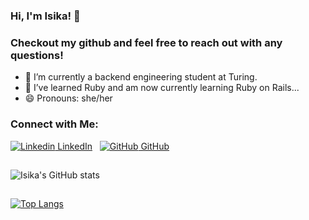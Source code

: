 ### Hi, I'm Isika! 👋
### Checkout my github and feel free to reach out with any questions!

 * 🔭 I’m currently a backend engineering student at Turing.
 * 🌱 I’ve learned Ruby and am now currently learning Ruby on Rails...
 * 😄 Pronouns: she/her

### Connect with Me:

[![Linkedin](https://i.stack.imgur.com/gVE0j.png) LinkedIn](https://www.linkedin.com/in/isika)
&nbsp;
[![GitHub](https://i.stack.imgur.com/tskMh.png) GitHub](https://github.com/isikapowers)

<!-- [![LinkedIn](https://img.shields.io/badge/-LinkedIn-0e76a8?style=plastic&logo=linkedIn) LinkedIn](”https://www.linkedin.com/in/isika")&nbsp;
[![GitHub](https://i.stack.imgur.com/tskMh.png) GitHub](https://github.com/isikapowers) -->


##
![Isika's GitHub stats](https://github-readme-stats.vercel.app/api?username=isikapowers&show_icons=true&theme=nightowl)

##
[![Top Langs](https://github-readme-stats.vercel.app/api/top-langs/?username=isikapowers&layout=compact&theme=nightowl)](https://github.com/isikapowers/github-readme-stats)

## 


